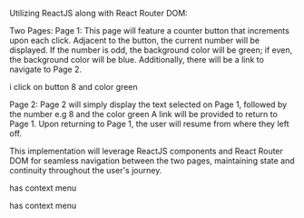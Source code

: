 Utilizing ReactJS along with React Router DOM:

Two Pages:
Page 1:
This page will feature a counter button that increments upon each click.
Adjacent to the button, the current number will be displayed.
If the number is odd, the background color will be green; if even, the background color will be blue.
Additionally, there will be a link to navigate to Page 2.

i click on button 8 and color green

Page 2:
Page 2 will simply display the text selected on Page 1, followed by the number e.g 8 and the color green
A link will be provided to return to Page 1.
Upon returning to Page 1, the user will resume from where they left off.

This implementation will leverage ReactJS components and React Router DOM for seamless navigation between the two pages, maintaining state and continuity throughout the user's journey.

has context menu

has context menu

